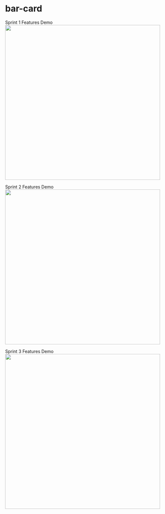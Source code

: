# bar-card
Sprint 1 Features Demo  
<img src="https://github.com/Barlow1/bar-card/blob/master/demo/BarCardRegistrationDemo.gif" height="500px">

Sprint 2 Features Demo  
<img src="https://github.com/Barlow1/bar-card/blob/master/demo/bar_card_sprint_two_demo.gif" height="500px">

Sprint 3 Features Demo
<img src="https://github.com/Barlow1/bar-card/blob/master/demo/BarCardSprintThreeDemo.gif" height="500px">
